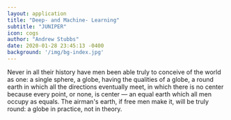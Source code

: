 ```yaml
---
layout: application
title: "Deep- and Machine- Learning"
subtitle: "JUNIPER"
icon: cogs
author: "Andrew Stubbs"
date: 2020-01-28 23:45:13 -0400
background: '/img/bg-index.jpg'
---
```


  <p>Never in all their history have men been able truly to conceive of the world as one: a single sphere, a globe, having the qualities of a globe, a round earth in which all the directions eventually meet, in which there is no center because every point, or none, is center — an equal earth which all men occupy as equals. The airman's earth, if free men make it, will be truly round: a globe in practice, not in theory.</p>  

